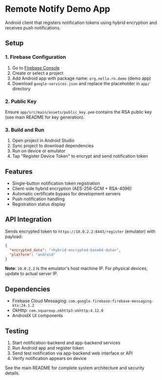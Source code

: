 # Remote Notify Demo App

Android client that registers notification tokens using hybrid encryption and receives push notifications.

## Setup

### 1. Firebase Configuration

1. Go to [Firebase Console](https://console.firebase.google.com/)
2. Create or select a project
3. Add Android app with package name: `org.nella.rn.demo` (demo app)
4. Download `google-services.json` and replace the placeholder in `app/` directory

### 2. Public Key

Ensure `app/src/main/assets/public_key.pem` contains the RSA public key (see main README for key generation).

### 3. Build and Run

1. Open project in Android Studio
2. Sync project to download dependencies
3. Run on device or emulator
4. Tap "Register Device Token" to encrypt and send notification token

## Features

- Single-button notification token registration
- Client-side hybrid encryption (AES-256-GCM + RSA-4096)
- Automatic certificate bypass for development servers
- Push notification handling
- Registration status display

## API Integration

Sends encrypted token to `https://10.0.2.2:8443/register` (emulator) with payload:

```json
{
  "encrypted_data": "<hybrid-encrypted-base64-data>",
  "platform": "android"
}
```

**Note**: `10.0.2.2` is the emulator's host machine IP. For physical devices, update to actual server IP.

## Dependencies

- Firebase Cloud Messaging: `com.google.firebase:firebase-messaging-ktx:24.1.2`
- OkHttp: `com.squareup.okhttp3:okhttp:4.12.0`
- AndroidX UI components

## Testing

1. Start notification-backend and app-backend services
2. Run Android app and register token
3. Send test notification via app-backend web interface or API
4. Verify notification appears on device

See the main README for complete system architecture and security details.
